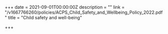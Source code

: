 +++
date = 2021-09-01T00:00:00Z
description = ""
link = "/v1667766260/policies/ACPS_Child_Safety_and_Wellbeing_Policy_2022.pdf"
title = "Child safety and well-being"

+++
